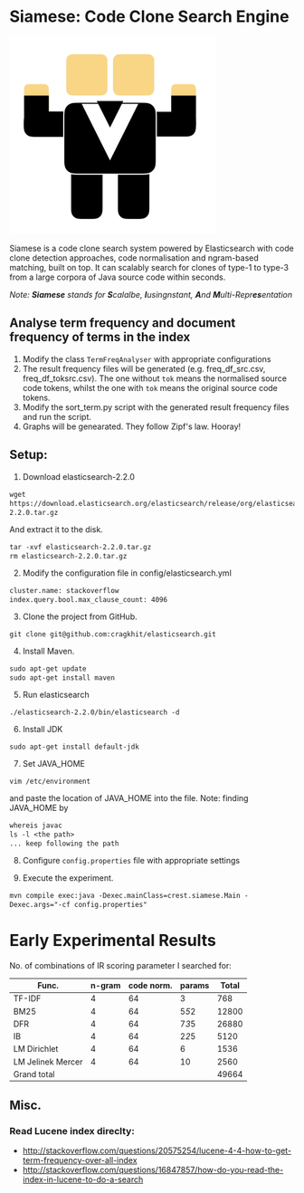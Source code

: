 # Siamese: Code Clone Search Engine

![Siamese logo](Logo.png "Siamese logo")

Siamese is a code clone search system powered by Elasticsearch with code clone detection approaches, code normalisation and ngram-based matching, built on top. It can scalably search for clones of type-1 to type-3 from a large corpora of Java source code within seconds.

*Note: **Siamese** stands for **S**calalbe, **I**usingnstant, **A**nd **M**ulti-Repr**es**entation*

## Analyse term frequency and document frequency of terms in the index
1. Modify the class ```TermFreqAnalyser``` with appropriate configurations
2. The result frequency files will be generated (e.g. freq_df_src.csv, freq_df_toksrc.csv). The one without `tok` means the normalised source code tokens, whilst the one with `tok` means the original source code tokens.
3. Modify the sort_term.py script with the generated result frequency files and run the script.
4. Graphs will be genearated. They follow Zipf's law. Hooray!

## Setup:
1. Download elasticsearch-2.2.0
```
wget https://download.elasticsearch.org/elasticsearch/release/org/elasticsearch/distribution/tar/elasticsearch/2.2.0/elasticsearch-2.2.0.tar.gz
```
And extract it to the disk.
```
tar -xvf elasticsearch-2.2.0.tar.gz
rm elasticsearch-2.2.0.tar.gz
```
2. Modify the configuration file in config/elasticsearch.yml
```
cluster.name: stackoverflow
index.query.bool.max_clause_count: 4096
```
3. Clone the project from GitHub.
```
git clone git@github.com:cragkhit/elasticsearch.git
```
4. Install Maven.
```
sudo apt-get update
sudo apt-get install maven
```
5. Run elasticsearch
```
./elasticsearch-2.2.0/bin/elasticsearch -d
```
6. Install JDK
```
sudo apt-get install default-jdk
```
7. Set JAVA_HOME
```
vim /etc/environment
```
and paste the location of JAVA_HOME into the file.
Note: finding JAVA_HOME by
```
whereis javac
ls -l <the path>
... keep following the path
```
8. Configure `config.properties` file with appropriate settings

9. Execute the experiment.
```
mvn compile exec:java -Dexec.mainClass=crest.siamese.Main -Dexec.args="-cf config.properties"
```

# Early Experimental Results
No. of combinations of IR scoring parameter I searched for:

| Func. | n-gram | code norm. | params | Total |
|-------------------|--------|------------|--------|-------|
| TF-IDF | 4 | 64 | 3 | 768 |
| BM25 | 4 | 64 | 5*5*2 | 12800 |
| DFR | 4 | 64 | 7*3*5 | 26880 |
| IB | 4 | 64 | 2*2*5 | 5120 |
| LM Dirichlet | 4 | 64 | 6 | 1536 |
| LM Jelinek Mercer | 4 | 64 | 10 | 2560 |
| Grand total |  |  |  | 49664 |

## Misc.
### Read Lucene index direclty:
* http://stackoverflow.com/questions/20575254/lucene-4-4-how-to-get-term-frequency-over-all-index
* http://stackoverflow.com/questions/16847857/how-do-you-read-the-index-in-lucene-to-do-a-search
